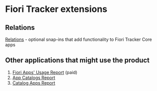 # Fiori Tracker extensions

## Relations
[Relations](rel.md) - optional snap-ins that add functionality to Fiori Tracker Core apps

## Other applications that might use the product

1. [Fiori Apps' Usage Report](http://help.fioriappsusage.org) (paid)
2. [App Catalogs Report](../../../ac/FPS01/main)
3. [Catalog Apps Report](../../../ca/FPS01/main)